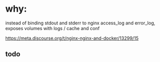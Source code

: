 
# why:
instead of binding stdout and stderr to nginx access_log and error_log, 
exposes volumes with logs / cache and conf 



https://meta.discourse.org/t/nginx-nginx-and-docker/13299/15

## todo

